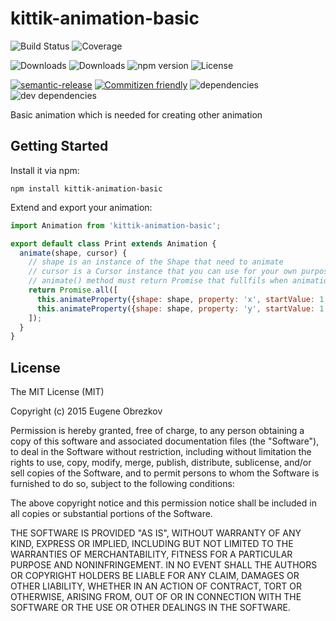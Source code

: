 # kittik-animation-basic

![Build Status](https://img.shields.io/travis/kittikjs/animation-basic.svg)
![Coverage](https://img.shields.io/coveralls/kittikjs/animation-basic.svg)

![Downloads](https://img.shields.io/npm/dm/kittik-animation-basic.svg)
![Downloads](https://img.shields.io/npm/dt/kittik-animation-basic.svg)
![npm version](https://img.shields.io/npm/v/kittik-animation-basic.svg)
![License](https://img.shields.io/npm/l/kittik-animation-basic.svg)

[![semantic-release](https://img.shields.io/badge/%20%20%F0%9F%93%A6%F0%9F%9A%80-semantic--release-e10079.svg)](https://github.com/semantic-release/semantic-release)
[![Commitizen friendly](https://img.shields.io/badge/commitizen-friendly-brightgreen.svg)](http://commitizen.github.io/cz-cli/)
![dependencies](https://img.shields.io/david/kittikjs/animation-basic.svg)
![dev dependencies](https://img.shields.io/david/dev/kittikjs/animation-basic.svg)

Basic animation which is needed for creating other animation

## Getting Started

Install it via npm:

```shell
npm install kittik-animation-basic
```

Extend and export your animation:

```javascript
import Animation from 'kittik-animation-basic';

export default class Print extends Animation {
  animate(shape, cursor) {
    // shape is an instance of the Shape that need to animate
    // cursor is a Cursor instance that you can use for your own purposes
    // animate() method must return Promise that fullfils when animation is done
    return Promise.all([
      this.animateProperty({shape: shape, property: 'x', startValue: 1, endValue: shape.getX()});
      this.animateProperty({shape: shape, property: 'y', startValue: 1, endValue: shape.getY()});
    ]);
  }
}
```

## License

The MIT License (MIT)

Copyright (c) 2015 Eugene Obrezkov

Permission is hereby granted, free of charge, to any person obtaining a copy
of this software and associated documentation files (the "Software"), to deal
in the Software without restriction, including without limitation the rights
to use, copy, modify, merge, publish, distribute, sublicense, and/or sell
copies of the Software, and to permit persons to whom the Software is
furnished to do so, subject to the following conditions:

The above copyright notice and this permission notice shall be included in all
copies or substantial portions of the Software.

THE SOFTWARE IS PROVIDED "AS IS", WITHOUT WARRANTY OF ANY KIND, EXPRESS OR
IMPLIED, INCLUDING BUT NOT LIMITED TO THE WARRANTIES OF MERCHANTABILITY,
FITNESS FOR A PARTICULAR PURPOSE AND NONINFRINGEMENT. IN NO EVENT SHALL THE
AUTHORS OR COPYRIGHT HOLDERS BE LIABLE FOR ANY CLAIM, DAMAGES OR OTHER
LIABILITY, WHETHER IN AN ACTION OF CONTRACT, TORT OR OTHERWISE, ARISING FROM,
OUT OF OR IN CONNECTION WITH THE SOFTWARE OR THE USE OR OTHER DEALINGS IN THE
SOFTWARE.
